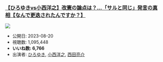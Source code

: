 ### [【ひろゆきvs小西洋之】改憲の論点は？…「サルと同じ」発言の真相【なんで更迭されたんですか？】](https://www.youtube.com/watch?v=h11UzRqjXyM)
[![](https://img.youtube.com/vi/h11UzRqjXyM/sddefault.jpg)](https://www.youtube.com/watch?v=h11UzRqjXyM)
-   公開日: 2023-08-20
-   視聴数: 1,095,448
-   **いいね数: 6,766**
-   出演者: [ひろゆき](/rehacq_fan/people/ひろゆき "wikilink"), [小西洋之](/rehacq_fan/people/小西洋之 "wikilink"), [西田亮介](/rehacq_fan/people/西田亮介 "wikilink")
